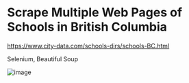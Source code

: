 # Scrape Multiple Web Pages of Schools in British Columbia

https://www.city-data.com/schools-dirs/schools-BC.html

Selenium, Beautiful Soup


![image](https://user-images.githubusercontent.com/61088535/191300316-c1087249-5bca-4c2f-8c52-d38ca8363919.png)
